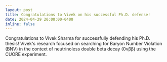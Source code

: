 ```yaml
---
layout: post
title: Congratulations to Vivek on his successful Ph.D. defense!
date: 2024-04-29 20:00:00-0400
inline: false
---
```


Congratulations to Vivek Sharma for successfully defending his Ph.D. thesis! Vivek's research focused on searching for Baryon Number Violation (BNV) in the context of neutrinoless double beta decay (0νββ) using the CUORE experiment.